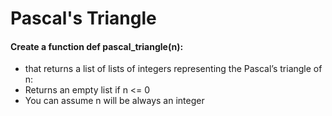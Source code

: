 # Pascal's Triangle
#### Create a function def pascal_triangle(n):
- that returns a list of lists of integers representing the Pascal’s triangle of n:
- Returns an empty list if n <= 0
- You can assume n will be always an integer
